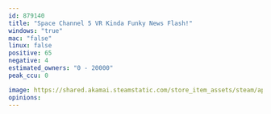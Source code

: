 ```yaml
---
id: 879140
title: "Space Channel 5 VR Kinda Funky News Flash!"
windows: "true"
mac: "false"
linux: false
positive: 65
negative: 4
estimated_owners: "0 - 20000"
peak_ccu: 0

image: https://shared.akamai.steamstatic.com/store_item_assets/steam/apps/879140/header.jpg?t=1607498573
opinions:
---
```


